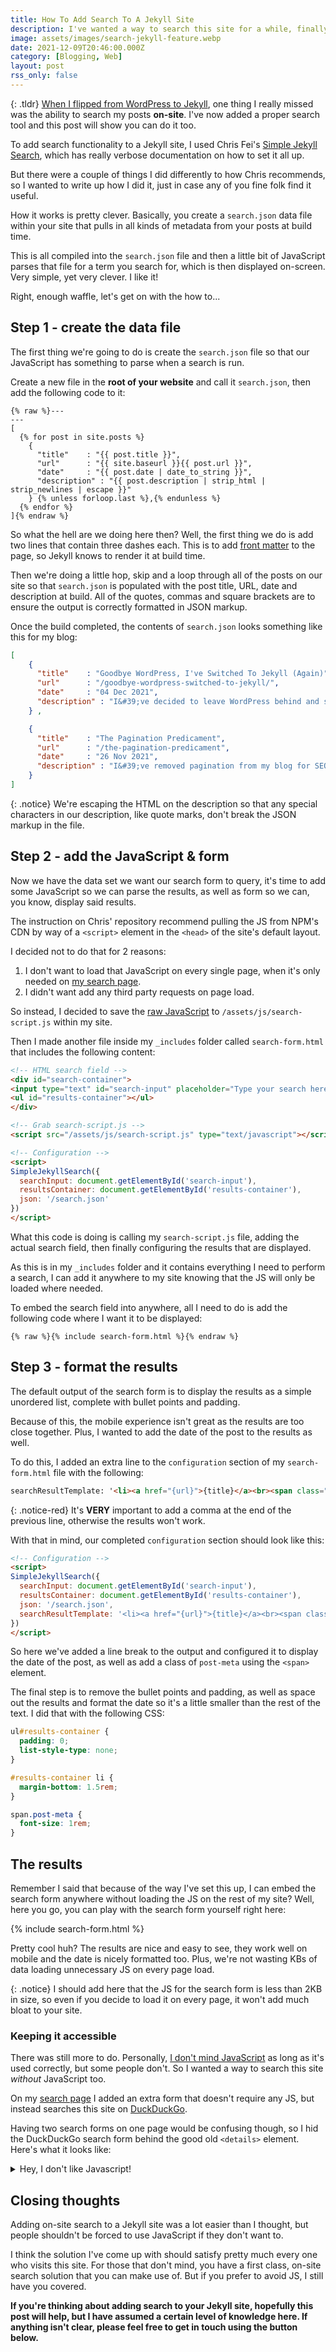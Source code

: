 ```yaml
---
title: How To Add Search To A Jekyll Site
description: I've wanted a way to search this site for a while, finally I have it. Here's how to add an on-site search tool to a Jekyll site.
image: assets/images/search-jekyll-feature.webp
date: 2021-12-09T20:46:00.000Z
category: [Blogging, Web]
layout: post
rss_only: false
---
```

{:  .tldr}
[When I flipped from WordPress to Jekyll](/goodbye-wordpress-switched-to-jekyll/), one thing I really missed was the ability to search my posts **on-site**. I've now added a proper search tool and this post will show you can do it too.

To add search functionality to a Jekyll site, I used Chris Fei's [Simple Jekyll Search](https://github.com/christian-fei/Simple-Jekyll-Search/), which has really verbose documentation on how to set it all up.

But there were a couple of things I did differently to how Chris recommends, so I wanted to write up how I did it, just in case any of you fine folk find it useful.

How it works is pretty clever. Basically, you create a `search.json` data file within your site that pulls in all kinds of metadata from your posts at build time.

This is all compiled into the `search.json` file and then a little bit of JavaScript parses that file for a term you search for, which is then displayed on-screen. Very simple, yet very clever. I like it!

Right, enough waffle, let's get on with the how to...

## Step 1 - create the data file
The first thing we're going to do is create the `search.json` file so that our JavaScript has something to parse when a search is run.

Create a new file in the **root of your website** and call it `search.json`, then add the following code to it:

```liquid
{% raw %}---
---
[
  {% for post in site.posts %}
    {
      "title"    : "{{ post.title }}",
      "url"      : "{{ site.baseurl }}{{ post.url }}",
      "date"     : "{{ post.date | date_to_string }}",
      "description" : "{{ post.description | strip_html | strip_newlines | escape }}"
    } {% unless forloop.last %},{% endunless %}
  {% endfor %}
]{% endraw %}
```

So what the hell are we doing here then? Well, the first thing we do is add two lines that contain three dashes each. This is to add [front matter](https://jekyllrb.com/docs/front-matter/) to the page, so Jekyll knows to render it at build time.

Then we're doing a little hop, skip and a loop through all of the posts on our site so that `search.json` is populated with the post title, URL, date and description at build. All of the quotes, commas and square brackets are to ensure the output is correctly formatted in JSON markup.

Once the build completed, the contents of `search.json` looks something like this for my blog:

```json
[
    {
      "title"    : "Goodbye WordPress, I've Switched To Jekyll (Again)",
      "url"      : "/goodbye-wordpress-switched-to-jekyll/",
      "date"     : "04 Dec 2021",
      "description" : "I&#39;ve decided to leave WordPress behind and switch to Jekyll...for a second time. This post explains why..."
    } ,

    {
      "title"    : "The Pagination Predicament",
      "url"      : "/the-pagination-predicament",
      "date"     : "26 Nov 2021",
      "description" : "I&#39;ve removed pagination from my blog for SEO reasons. This post explains why."
    }
]
```

{:  .notice}
We're escaping the HTML on the description so that any special characters in our description, like quote marks, don't break the JSON markup in the file.

## Step 2 - add the JavaScript & form
Now we have the data set we want our search form to query, it's time to add some JavaScript so we can parse the results, as well as form so we can, you know, display said results.

The instruction on Chris' repository recommend pulling the JS from NPM's CDN by way of a `<script>` element in the `<head>` of the site's default layout.

I decided not to do that for 2 reasons:
1. I don't want to load that JavaScript on every single page, when it's only needed on [my search page](/search).
2. I didn't want add any third party requests on page load.

So instead, I decided to save the [raw JavaScript](https://raw.githubusercontent.com/christian-fei/Simple-Jekyll-Search/master/dest/simple-jekyll-search.min.js) to `/assets/js/search-script.js` within my site.

Then I made another file inside my `_includes` folder called `search-form.html` that includes the following content:

```html
<!-- HTML search field -->
<div id="search-container">
<input type="text" id="search-input" placeholder="Type your search here..." autofocus>
<ul id="results-container"></ul>
</div>

<!-- Grab search-script.js -->
<script src="/assets/js/search-script.js" type="text/javascript"></script>

<!-- Configuration -->
<script>
SimpleJekyllSearch({
  searchInput: document.getElementById('search-input'),
  resultsContainer: document.getElementById('results-container'),
  json: '/search.json'
})
</script>
```

What this code is doing is calling my `search-script.js` file, adding the actual search field, then finally configuring the results that are displayed.

As this is in my `_includes` folder and it contains everything I need to perform a search, I can add it anywhere to my site knowing that the JS will only be loaded where needed.

To embed the search field into anywhere, all I need to do is add the following code where I want it to be displayed:

```liquid
{% raw %}{% include search-form.html %}{% endraw %}
```

## Step 3 - format the results
The default output of the search form is to display the results as a simple unordered list, complete with bullet points and padding.

Because of this, the mobile experience isn't great as the results are too close together. Plus, I wanted to add the date of the post to the results as well.

To do this, I added an extra line to the `configuration` section of my `search-form.html` file with the following:

```html
searchResultTemplate: '<li><a href="{url}">{title}</a><br><span class="post-meta">{date}</span></li>'
```

{:  .notice-red}
It's **VERY** important to add a comma at the end of the previous line, otherwise the results won't work.

With that in mind, our completed `configuration` section should look like this:

```html
<!-- Configuration -->
<script>
SimpleJekyllSearch({
  searchInput: document.getElementById('search-input'),
  resultsContainer: document.getElementById('results-container'),
  json: '/search.json',
  searchResultTemplate: '<li><a href="{url}">{title}</a><br><span class="post-meta">{date}</span></li>'
})
</script>
```

So here we've added a line break to the output and configured it to display the date of the post, as well as add a class of `post-meta` using the `<span>` element.

The final step is to remove the bullet points and padding, as well as space out the results and format the date so it's a little smaller than the rest of the text. I did that with the following CSS:

```css
ul#results-container {
  padding: 0;
  list-style-type: none;
}

#results-container li {
  margin-bottom: 1.5rem;
}

span.post-meta {
  font-size: 1rem;
}
```

## The results
Remember I said that because of the way I've set this up, I can embed the search form anywhere without loading the JS on the rest of my site? Well, here you go, you can play with the search form yourself right here:

{% include search-form.html %}

Pretty cool huh? The results are nice and easy to see, they work well on mobile and the date is nicely formatted too. Plus, we're not wasting KBs of data loading unnecessary JS on every page load.

{: .notice}
I should add here that the JS for the search form is less than 2KB in size, so even if you decide to load it on every page, it won't add much bloat to your site.

### Keeping it accessible
There was still more to do. Personally, [I don't mind JavaScript](/is-javascript-bad-well-only-if-youre-using-it-wrong/) as long as it's used correctly, but some people don't. So I wanted a way to  search this site *without* JavaScript too.

On my [search page](/search) I added an extra form that doesn't require any JS, but instead searches this site on [DuckDuckGo](https://duckduckgo.com).

Having two search forms on one page would be confusing though, so I hid the DuckDuckGo search form behind the good old `<details>` element. Here's what it looks like:

<details>
  <summary>Hey, I don't like Javascript!</summary>
  <p>I get it, not everyone likes JavaScript. I want this site to be as accessible as possible, so if you prefer not to use JavaScript, or have it disabled in your browser, use this form to search my site with DuckDuckGo instead:</p>

  <form class="search-form" method="get" action="https://duckduckgo.com/?q=" target="_blank">
  			<input type="hidden" name="sites" value="kevq.uk" />
  			<label for="search" class="visuallyhidden">Search this site on DuckDuckGo</label>
  			<input type="text" name="q" id="search" placeholder="Search kevq.uk on DuckDuckGo" class="search"><br>
  			<input type="submit" name="submit" value="Search" id="submit"/>
  </form>
</details>

## Closing thoughts
Adding on-site search to a Jekyll site was a lot easier than I thought, but people shouldn't be forced to use JavaScript if they don't want to.

I think the solution I've come up with should satisfy pretty much every one who visits this site. For those that don't mind, you have a first class, on-site search solution that you can make use of. But if you prefer to avoid JS, I still have you covered.

**If you're thinking about adding search to your Jekyll site, hopefully this post will help, but I have assumed a certain level of knowledge here. If anything isn't clear, please feel free to get in touch using the button below.**
